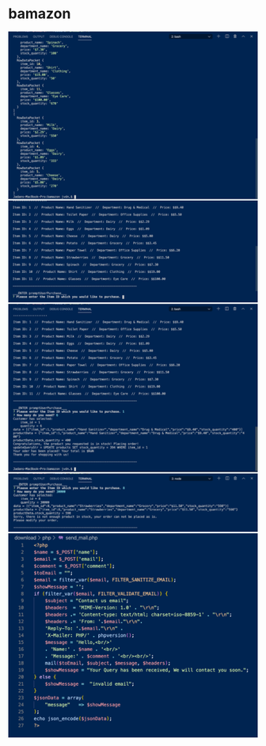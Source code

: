 # bamazon

![](/images/1.jpg)
![](/images/2.jpg)
![](/images/3.jpg)
![](/images/4.jpg)
![](/images/5.jpg)
